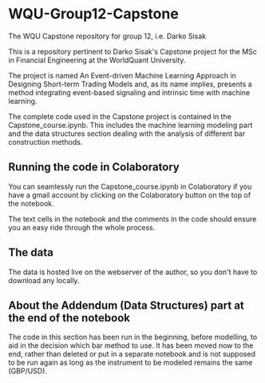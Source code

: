 # WQU-Group12-Capstone
The WQU Capstone repository for group 12, i.e. Darko Sisak

This is a repository pertinent to Darko Sisak's Capstone project for the MSc in Financial Engineering at the WorldQuant University.

The project is named An Event-driven Machine Learning Approach in Designing Short-term Trading Models and, as its name implies, presents a method integrating event-based signaling and intrinsic time with machine learning.

The complete code used in the Capstone project is contained in the Capstone_course.ipynb. This includes the machine learning modeling part and the data structures section dealing with the analysis of different bar construction methods.

## Running the code in Colaboratory

You can seamlessly run the Capstone_course.ipynb in Colaboratory if you have a gmail account by clicking on the Colaboratory button on the top of the notebook.

The text cells in the notebook and the comments in the code should ensure you an easy ride through the whole process.

## The data

The data is hosted live on the webserver of the author, so you don't have to download any locally.

## About the Addendum (Data Structures) part at the end of the notebook

The code in this section has been run in the beginning, before modelling, to aid in the decision which bar method to use. It has been moved now to the end, rather than deleted or put in a separate notebook and is not supposed to be run again as long as the instrument to be modeled remains the same (GBP/USD). 
